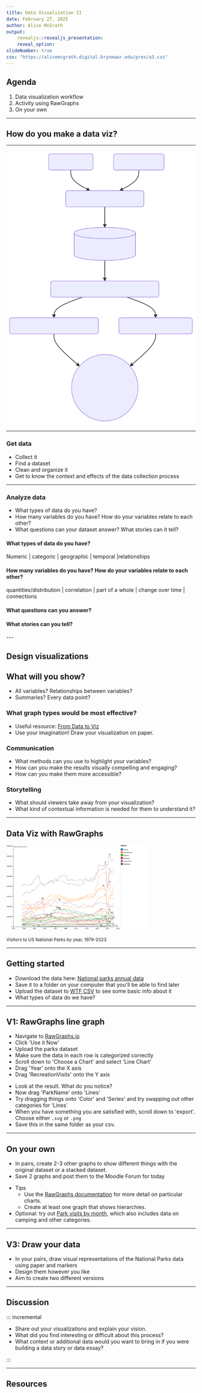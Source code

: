 ```yaml
---
title: Data Visualization II
date: February 27, 2025
author: Alice McGrath
output:
    revealjs::revealjs_presentation:
    reveal_option:
slideNumber: true
css: "https://alicemcgrath.digital.brynmawr.edu/pres/a3.css"
---
```


## Agenda

1. Data visualization workflow
2. Activity using RawGraphs
3. On your own

---

## How do you make a data viz?

---

![](media/data-flow.svg)

---

### Get data

- Collect it
- Find a dataset
- Clean and organize it
- Get to know the context and effects of the data collection process

---

### Analyze data

<section>

- What types of data do you have?
- How many variables do you have? How do your variables relate to each other? 
- What questions can your dataset answer? What stories can it tell?

</section>
<section>

#### What types of data do you have? 

Numeric | categoric | geographic | temporal |relationships

</section>
<section>

#### How many variables do you have? How do your variables relate to each other? 

quantities/distribution | correlation | part of a whole | change over time | connections

</section>
<section>

#### What questions can you answer?

#### What stories can you tell?
</section>
---

## Design visualizations

<section>

## What will you show? 

- All variables? Relationships between variables? 
- Summaries? Every data point?

</section>
<section>

### What graph types would be most effective?

- Useful resource: [From Data to Viz](https://www.data-to-viz.com/)
- Use your imagination! Draw your visualization on paper.

</section>
<section>

### Communication

- What methods can you use to highlight your variables?
- How can you make the results visually compelling and engaging?
- How can you make them more accessible?

</section>
<section>

### Storytelling

- What should viewers take away from your visualization?
- What kind of contextual information is needed for them to understand it?

</section>

--- 

## Data Viz with RawGraphs

<img alt="parks linegraph" src="../static/parks-line.svg" width="75%">

<small>Visitors to US National Parks by year, 1979-2023</small>

---

## Getting started

- Download the data here: [National parks annual data](https://raw.githubusercontent.com/melaniewalsh/responsible-datasets-in-context/main/datasets/national-parks/US-National-Parks_RecreationVisits_1979-2023.csv) 
- Save it to a folder on your computer that you'll be able to find later
- Upload the dataset to [WTF CSV](https://databasic.io/en/wtfcsv/) to see some basic info about it
- What types of data do we have?

---

## V1: RawGraphs line graph

<section>

- Navigate to [RawGraphs.io](https://www.rawgraphs.io/)
- Click 'Use it Now'
- Upload the parks dataset
- Make sure the data in each row is categorized correctly
- Scroll down to 'Choose a Chart' and select 'Line Chart'
- Drag 'Year' onto the X axis
- Drag 'RecreationVisits' onto the Y axis

</section>
<section>

- Look at the result. What do you notice?
- Now drag 'ParkName' onto 'Lines'
- Try dragging things onto 'Color' and 'Series' and try swapping out other categories for 'Lines'
- When you have something you are satisfied with, scroll down to 'export'. Choose either `.svg` or `.png`
- Save this in the same folder as your csv.

</section>

---

## On your own

<section>

- In pairs, create 2-3 other graphs to show different things with the original dataset or a stacked dataset. 
- Save 2 graphs and post them to the Moodle Forum for today

</section>

<section>

- Tips
  - Use the [RawGraphs documentation](https://www.rawgraphs.io/learning) for more detail on particular charts.
  - Create at least one graph that shows hierarchies.
- Optional: try out [Park visits by month](https://raw.githubusercontent.com/melaniewalsh/responsible-datasets-in-context/main/datasets/national-parks/US-National-Parks_Use_1979-2023_By-Month.csv), which also includes data on camping and other categories.
  
</section>

---

## V3: Draw your data

- In your pairs, draw visual representations of the National Parks data using paper and markers
- Design them however you like
- Aim to create two different versions

---

## Discussion

::: incremental

- Share out your visualizations and explain your vision.
- What did you find interesting or difficult about this process?
- What context or additional data would you want to bring in if you were building a data story or data essay?

:::

---

## Resources

